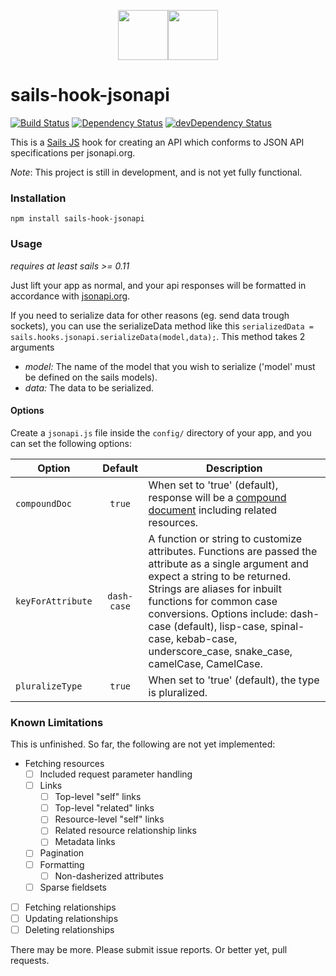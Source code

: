 <p align="center"><img src="/../images/sails.png?raw=true" height="80"/><img src="/../images/jsonapi.png?raw=true" height="80"/></p>

# sails-hook-jsonapi
[![Build Status](https://travis-ci.org/sane/sails-hook-jsonapi.svg?branch=master)](https://travis-ci.org/sane/sails-hook-jsonapi)
[![Dependency Status](https://david-dm.org/sane/sails-hook-jsonapi.svg)](https://david-dm.org/sane/sails-hook-jsonapi)
[![devDependency Status](https://david-dm.org/sane/sails-hook-jsonapi/dev-status.svg)](https://david-dm.org/sane/sails-hook-jsonapi#info=devDependencies)

This is a [Sails JS](http://sailsjs.org) hook for creating an API which conforms to JSON API specifications per jsonapi.org.

*Note*: This project is still in development, and is not yet fully functional.

### Installation

`npm install sails-hook-jsonapi`

### Usage
*requires at least sails >= 0.11*

Just lift your app as normal, and your api responses will be formatted in accordance with [jsonapi.org](http://jsonapi.org/format/).

If you need to serialize data for other reasons (eg. send data trough sockets), you can use the serializeData method like this `serializedData = sails.hooks.jsonapi.serializeData(model,data);`.
This method takes 2 arguments
* *model:* The name of the model that you wish to serialize ('model' must be defined on the sails models).
* *data:* The data to be serialized.

#### Options
Create a `jsonapi.js` file inside the `config/` directory of your app, and you can set the following options:

| Option        | Default   |  Description  |
|---------------|:---------:|---------------|
| `compoundDoc` |  `true`   | When set to 'true' (default), response will be a [compound document](http://jsonapi.org/format/#document-compound-documents) including related resources. |
| `keyForAttribute` |  `dash-case`   | A function or string to customize attributes. Functions are passed the attribute as a single argument and expect a string to be returned. Strings are aliases for inbuilt functions for common case conversions. Options include: dash-case (default), lisp-case, spinal-case, kebab-case, underscore_case, snake_case, camelCase, CamelCase. |
| `pluralizeType` |  `true`   | When set to 'true' (default), the type is pluralized. |

### Known Limitations

This is unfinished. So far, the following are not yet implemented:

- Fetching resources
  - [ ] Included request parameter handling
  - [ ] Links
    - [ ] Top-level "self" links
    - [ ] Top-level "related" links
    - [ ] Resource-level "self" links
    - [ ] Related resource relationship links
    - [ ] Metadata links
  - [ ] Pagination
  - [ ] Formatting
    - [ ] Non-dasherized attributes
  - [ ] Sparse fieldsets
- [ ] Fetching relationships
- [ ] Updating relationships
- [ ] Deleting relationships

There may be more. Please submit issue reports. Or better yet, pull requests.